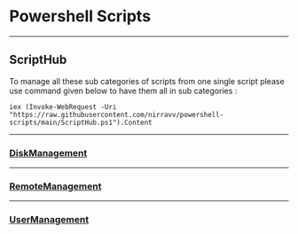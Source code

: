 # Powershell Scripts
---

## ScriptHub

To manage all these sub categories of scripts from one single script please use command given below to have them all in sub categories :

    iex (Invoke-WebRequest -Uri "https://raw.githubusercontent.com/nirravv/powershell-scripts/main/ScriptHub.ps1").Content

---

### [DiskManagement](DiskManagement/README.md)

---
### [RemoteManagement](RemoteManagement/README.md)

---
### [UserManagement](UserManagement/README.md)
